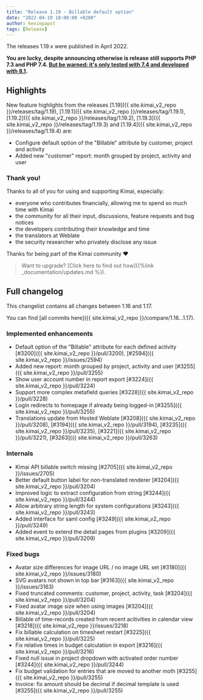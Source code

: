 ```yaml
---
title: "Release 1.19 - Billable default option"
date: "2022-04-19 10:00:00 +0200"
author: kevinpapst
tags: [Release]
---
```


The releases 1.19.x were published in April 2022.

**You are lucky, despite announcing otherwise is release still supports PHP 7.3 and PHP 7.4. [But be warned: it's only tested with 7.4 and developed with 8.1](https://www.kimai.org/blog/2021/sunsetting-php-7/).**

## Highlights

New feature highlights from the releases [1.19]({{ site.kimai_v2_repo }}/releases/tag/1.19), [1.19.1]({{ site.kimai_v2_repo }}/releases/tag/1.19.1), 
[1.19.2]({{ site.kimai_v2_repo }}/releases/tag/1.19.2), [1.19.3]({{ site.kimai_v2_repo }}/releases/tag/1.19.3) and [1.19.4]({{ site.kimai_v2_repo }}/releases/tag/1.19.4) are:

- Configure default option of the "Billable" attribute by customer, project and activity
- Added new "customer" report: month grouped by project, activity and user

### Thank you!

Thanks to all of you for using and supporting Kimai, especially:
- everyone who contributes financially, allowing me to spend so much time with Kimai
- the community for all their input, discussions, feature requests and bug notices
- the developers contributing their knowledge and time
- the translators at Weblate
- the security researcher who privately disclose any issue   

Thanks for being part of the Kimai community ❤️

> Want to upgrade? [Click here to find out how]({%link _documentation/updates.md %}).

## Full changelog

This changelist contains all changes between 1.16 and 1.17.

You can find [all commits here]({{ site.kimai_v2_repo }}/compare/1.16...1.17).

### Implemented enhancements

- Default option of the "Billable" attribute for each defined activity [\#3200]({{ site.kimai_v2_repo }}/pull/3200), [\#2594]({{ site.kimai_v2_repo }}/issues/2594)
- Added new report: month grouped by project, activity and user [\#3255]({{ site.kimai_v2_repo }}/pull/3255)
- Show user account number in report export [\#3224]({{ site.kimai_v2_repo }}/pull/3224)
- Support more complex metafield queries [\#3228]({{ site.kimai_v2_repo }}/pull/3228)
- Login redirects to homepage if already being logged-in [\#3255]({{ site.kimai_v2_repo }}/pull/3255)
- Translations update from Hosted Weblate [\#3208]({{ site.kimai_v2_repo }}/pull/3208), [\#3194]({{ site.kimai_v2_repo }}/pull/3194), [\#3235]({{ site.kimai_v2_repo }}/pull/3235), [\#3221]({{ site.kimai_v2_repo }}/pull/3221), [\#3263]({{ site.kimai_v2_repo }}/pull/3263)

### Internals

- Kimai API billable switch missing [\#2705]({{ site.kimai_v2_repo }}/issues/2705)
- Better default button label for non-translated renderer [\#3204]({{ site.kimai_v2_repo }}/pull/3204)
- Improved logic to extract configuration from string [\#3244]({{ site.kimai_v2_repo }}/pull/3244)
- Allow arbitrary string length for system configurations [\#3243]({{ site.kimai_v2_repo }}/pull/3243)
- Added interface for saml config [\#3249]({{ site.kimai_v2_repo }}/pull/3249)
- Added event to extend the detail pages from plugins [\#3209]({{ site.kimai_v2_repo }}/pull/3209)

### Fixed bugs

- Avatar size differences for image URL / no image URL set [\#3180]({{ site.kimai_v2_repo }}/issues/3180)
- SVG avatars not shown in top bar [\#3163]({{ site.kimai_v2_repo }}/issues/3163)
- Fixed truncated comments: customer, project, activity, task [\#3204]({{ site.kimai_v2_repo }}/pull/3204)
- Fixed avatar image size when using images [\#3204]({{ site.kimai_v2_repo }}/pull/3204)
- Billable of time-records created from recent acitivities in calendar view [\#3218]({{ site.kimai_v2_repo }}/issues/3218)
- Fix billable calculation on timesheet restart [\#3225]({{ site.kimai_v2_repo }}/pull/3225)
- Fix relative times in budget calculation in export [\#3216]({{ site.kimai_v2_repo }}/pull/3216)
- Fixed null issue in project dropdown with activated order number [\#3244]({{ site.kimai_v2_repo }}/pull/3244)
- Fix budget validation for entries that are moved to another moth [\#3255]({{ site.kimai_v2_repo }}/pull/3255)
- Invoice: fix amount should be decimal if decimal template is used [\#3255]({{ site.kimai_v2_repo }}/pull/3255)
